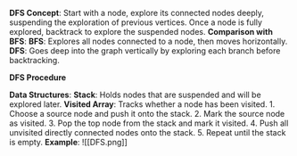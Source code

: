 
**DFS Concept**: Start with a node, explore its connected nodes deeply, suspending the exploration of previous vertices. Once a node is fully explored, backtrack to explore the suspended nodes.
**Comparison with BFS**:
    **BFS**: Explores all nodes connected to a node, then moves horizontally.
    **DFS**: Goes deep into the graph vertically by exploring each branch before backtracking.

**DFS Procedure**

**Data Structures**:
	**Stack**: Holds nodes that are suspended and will be explored later.
    **Visited Array**: Tracks whether a node has been visited.
	1. Choose a source node and push it onto the stack.
    2. Mark the source node as visited.
    3. Pop the top node from the stack and mark it visited.
    4. Push all unvisited directly connected nodes onto the stack.
    5. Repeat until the stack is empty.
    **Example**:
    ![[DFS.png]]